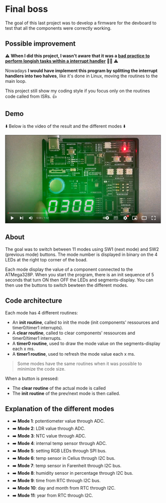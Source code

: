 # Final boss

The goal of this last project was to develop a firmware for the devboard to test that all the components were correctly working.

## Possible improvement

⚠️ **When I did this project, I wasn't aware that it was a [bad practice to perform longish tasks within a interrupt handler][1]** 😮‍💨 ⚠️  

Nowadays **I would have implement this program by splitting the interrupt handlers into two halves**, like it's done in Linux, moving the routines to the main loop.

This project still show my coding style if you focus only on the routines code called from ISRs. :thumbsup:

## Demo

:arrow_down: Below is the video of the result and the different modes :arrow_down:

[![Watch the video](https://github.com/llefranc/42_piscine_electronique/blob/main/youtube_screen.png)](https://youtu.be/Q54Xc41ZGNc)

## About

The goal was to switch between 11 modes using SW1 (next mode) and SW2 (previous mode) buttons. The mode number is displayed in binary on the 4 LEDs at the right top corner of the boad.  

Each mode display the value of a component connected to the ATMega328P. When you start the program, there is an init sequence of 5 seconds that turn ON then OFF the LEDs and segments-display. You can then use the buttons to switch bewteen the different modes.

## Code architecture

Each mode has 4 different routines:
- An **init routine**, called to init the mode (init components' ressources and timer0/timer1 interrupts).
- A **clear routine**, called to clear components' ressources and timer0/timer1 interrupts.
- A **timer0 routine**, used to draw the mode value on the segments-display each x ms.
- A **timer1 routine**, used to refresh the mode value each x ms.

> Some modes have the same routines when it was possible to minimize the code size.

When a button is pressed:

- The **clear routine** of the actual mode is called
- The **init routine** of the prev/next mode is then called.

## Explanation of the different modes

- ➡️ **Mode 1**: potentiometer value through ADC.  
- ➡️ **Mode 2**: LDR value through ADC.  
- ➡️ **Mode 3**: NTC value through ADC.  
- ➡️ **Mode 4**: internal temp sensor through ADC.  
- ➡️ **Mode 5**: setting RGB LEDs through SPI bus.  
- ➡️ **Mode 6**: temp sensor in Celius through I2C bus.  
- ➡️ **Mode 7**: temp sensor in Farenheit through I2C bus.   
- ➡️ **Mode 8**: humidity sensor in percentage through I2C bus. 
- ➡️ **Mode 9**: time from RTC through I2C bus.  
- ➡️ **Mode 10**: day and month from RTC through I2C.  
- ➡️ **Mode 11**: year from RTC through I2C.  


[1]: https://www.oreilly.com/library/view/linux-device-drivers/0596000081/ch09s05.html

